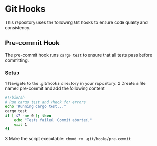 # Git Hooks

This repository uses the following Git hooks to ensure code quality and consistency.

## Pre-commit Hook

The pre-commit hook runs `cargo test` to ensure that all tests pass before committing.


### Setup
1 Navigate to the .git/hooks directory in your repository.
2 Create a file named pre-commit and add the following content:
```sh
#!/bin/sh
# Run cargo test and check for errors
echo "Running cargo test..."
cargo test
if [ $? -ne 0 ]; then
    echo "Tests failed. Commit aborted."
    exit 1
fi
```
3 Make the script executable: `chmod +x .git/hooks/pre-commit`
